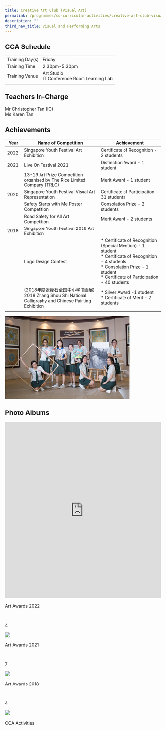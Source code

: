 ```yaml
---
title: Creative Art Club (Visual Art)
permalink: /programmes/co-curricular-activities/creative-art-club-visual-art/
description: ""
third_nav_title: Visual and Performing Arts
---
```

CCA Schedule
------------

| | |
| --- | --- |
| Training Day(s) | Friday | 
| Training Time | 2.30pm-5.30pm |   
| Training Venue | Art Studio <br> IT Conference Room Learning Lab |   
| | |

Teachers In-Charge
------------------

Mr Christopher Tan (IC)
<br>
Ms Karen Tan

Achievements
------------

| Year | Name of Competition | Achievement |
| --- | --- | --- |
| 2022  | Singapore Youth Festival Art Exhibition  | Certificate of Recognition - 2 students  |
| 2021  | Live On Festival 2021  | Distinction Award - 1 student  |
|   | 13-19 Art Prize Competition organised by The Rice Limited Company (TRLC) | Merit Award - 1 student  |
| 2020 | Singapore Youth Festival Visual Art Representation | Certificate of Participation - 31 students |
|   | Safety Starts with Me Poster Competition  | Consolation Prize - 2 students  |
|   | Road Safety for All Art Competition   | Merit Award - 2 students  |
| 2018  | Singapore Youth Festival 2018 Art Exhibition  |   |
|   | Logo Design Contest | *   Certificate of Recognition (Special Mention) - 1 student <br> *   Certificate of Recognition - 4 students <br> *   Consolation Prize - 1 student <br> *   Certificate of Participation - 40 students |
|   | (2018年度张瘦石全国中小学书画展)  <br> 2018 Zhang Shou Shi National Calligraphy and Chinese Painting Exhibition | *   Silver Award -1 student <br> *   Certificate of Merit - 2 students |   
| | | |

<img style="width:80%" src="/images/creative_art_club2.jpg"/>

Photo Albums
------------

<iframe src="https://docs.google.com/presentation/d/e/2PACX-1vS8BBkhyeMYx-vS99RKjaA3nh_vl4LCltdwQKJvbiKQp5h-m7Lstz8jV-c8AG5vfO4tiWhSzY20F6hO/embed?start=false&loop=false&delayms=3000" frameborder="0" width="100%" height="569" allowfullscreen="true"></iframe>

Art Awards 2022

 

4

![](https://stmargaretssec.moe.edu.sg/qql/slot/catalog/pc33/.tn.6b5148fba_32840.jpg.jpg)

Art Awards 2021

 

7

![](https://stmargaretssec.moe.edu.sg/qql/slot/catalog/pc31/.tn.f0ac99d02_30796.jpg.jpg)

Art Awards 2018

 

4

![](https://stmargaretssec.moe.edu.sg/qql/slot/catalog/pc31/.tn.29aeda179_30740.bmp.jpg)

CCA Activities